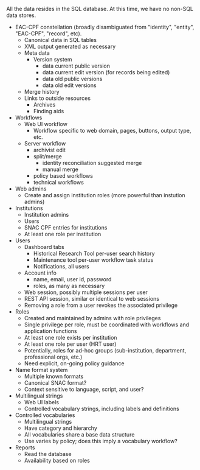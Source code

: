 
All the data resides in the SQL database. At this time, we have no non-SQL data stores.

- EAC-CPF constellation (broadly disambiguated from "identity", "entity", "EAC-CPF", "record", etc).
    - Canonical data in SQL tables
    - XML output generated as necessary
    - Meta data
        - Version system
            - data current public version
            - data current edit version (for records being edited)
            - data old public versions
            - data old edit versions
    - Merge history
    - Links to outside resources
        - Archives
        - Finding aids
- Workflows
    - Web UI workflow
        - Workflow specific to web domain, pages, buttons, output type, etc.
    - Server workflow
        - archivist edit
        - split/merge
            - identity reconciliation suggested merge
            - manual merge
        - policy based workflows
        - technical workflows
- Web admins
    - Create and assign institution roles (more powerful than instution admins)
- Institutions
    - Institution admins
    - Users
    - SNAC CPF entries for institutions
    - At least one role per institution
- Users
    - Dashboard tabs
        - Historical Research Tool per-user search history
        - Maintenance tool per-user workflow task status
        - Notifications, all users
    - Account info
        - name, email, user id, password
        - roles, as many as necessary
    - Web session, possibly multiple sessions per user
    - REST API session, similar or identical to web sessions
    - Removing a role from a user revokes the associated privilege
- Roles
    - Created and maintained by admins with role privileges
    - Single privilege per role, must be coordinated with workflows and application functions
    - At least one role exists per institution
    - At least one role per user (HRT user)
    - Potentially, roles for ad-hoc groups (sub-institution, department, professional orgs, etc.)
    - Need explicit, on-going policy guidance
- Name format system
    - Multiple known formats
    - Canonical SNAC format?
    - Context sensitive to language, script, and user?
- Multilingual strings
    - Web UI labels
    - Controlled vocabulary strings, including labels and definitions
- Controlled vocabularies
    - Multilingual strings
    - Have category and hierarchy
    - All vocabularies share a base data structure
    - Use varies by policy; does this imply a vocabulary workflow?
- Reports
    - Read the database
    - Availability based on roles
